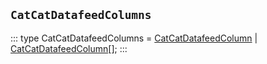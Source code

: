 ## `CatCatDatafeedColumns`
:::
type CatCatDatafeedColumns = [CatCatDatafeedColumn](./CatCatDatafeedColumn.md) | [CatCatDatafeedColumn](./CatCatDatafeedColumn.md)[];
:::
